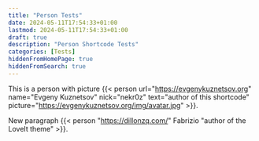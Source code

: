 ```yaml
---
title: "Person Tests"
date: 2024-05-11T17:54:33+01:00
lastmod: 2024-05-11T17:54:33+01:00
draft: true
description: "Person Shortcode Tests"
categories: [Tests]
hiddenFromHomePage: true
hiddenFromSearch: true
---
```


<!--more-->

This is a person with picture {{< person url="https://evgenykuznetsov.org" name="Evgeny Kuznetsov" nick="nekr0z" text="author of this shortcode" picture="https://evgenykuznetsov.org/img/avatar.jpg" >}}.


New paragraph {{< person "https://dillonzq.com/" Fabrizio "author of the LoveIt theme" >}}.

